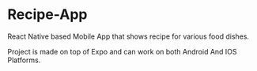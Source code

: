 # Recipe-App
React Native based Mobile App that shows recipe for various food dishes.

Project is made on top of Expo and can work on both Android And IOS Platforms.
